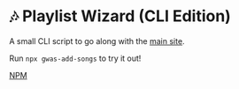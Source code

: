 # 🎶 Playlist Wizard (CLI Edition)

A small CLI script to go along with the [main site](https://github.com/sampoder/playlist-wizard).

Run `npx gwas-add-songs` to try it out!

[NPM](https://www.npmjs.com/package/gwas-add-songs)
